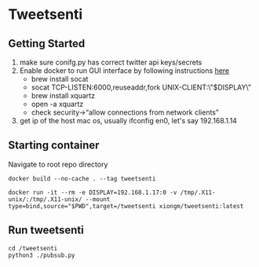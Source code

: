 # Tweetsenti

## Getting Started
1. make sure conifg.py has correct twitter api keys/secrets
2. Enable docker to run GUI interface by following instructions [here](https://cntnr.io/running-guis-with-docker-on-mac-os-x-a14df6a76efc)
   * brew install socat 
   * socat TCP-LISTEN:6000,reuseaddr,fork UNIX-CLIENT:\\"$DISPLAY\\"
   * brew install xquartz
   * open -a xquartz
   * check security->“allow connections from network clients”
3. get ip of the host mac os, usually ifconfig en0, let's say 192.168.1.14


## Starting container
Navigate to root repo directory

`docker build --no-cache . --tag tweetsenti`

`docker run -it --rm -e DISPLAY=192.168.1.17:0 -v /tmp/.X11-unix/:/tmp/.X11-unix/ --mount type=bind,source="$PWD",target=/tweetsenti xiongm/tweetsenti:latest`


## Run tweetsenti
`cd /tweetsenti`  
`python3 ./pubsub.py`
